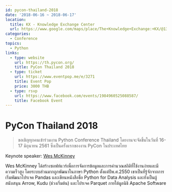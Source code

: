 ```yaml
---
id: pycon-thailand-2018
date: '2018-06-16 ~ 2018-06-17'
location:
  title: KX - Knowledge Exchange Center
  url: https://www.google.com/maps/place/The+Knowledge+Exchange:+KX/@13.7204878,100.4961223,17z/data=!3m1!4b1!4m5!3m4!1s0x30e298ee5d02d0a3:0xe2511ae461733d57!8m2!3d13.7204878!4d100.498311
categories:
  - Conference
topics:
  - Python
links:
  - type: website
    url: https://th.pycon.org/
    title: PyCon Thailand 2018
  - type: ticket
    url: https://www.eventpop.me/e/3271
    title: Event Pop
    price: 3000 THB
  - type: rsvp
    url: https://www.facebook.com/events/1984960525088587/
    title: Facebook Event
---
```


# PyCon Thailand 2018

> ขอเชิญทุกคนเข้าร่วมงาน Python Conference Thailand โดยงานจะจัดขึ้นในวันที่ 16-17 มิถุนายน 2561 ซึ่งเป็นครั้งแรกของงาน PyCon ในประเทศไทย

Keynote speaker: [Wes McKinney](http://wesmckinney.com/)

Wes McKinney ได้สร้างซอฟท์แวร์เพื่อการจัดการข้อมูลและการคำนวณสถิติที่ใช้งานง่ายและมีความเร็วสูง โดยระบบส่วนมากถูกพัฒนาในภาษา Python ตั้งแต่ปีพ.ศ.2550 เขาเป็นที่รู้จักจากการเริ่มพัฒนาโปรเจค Pandas และเขียนหนังสือชื่อ Python for Data Analysis และยังเป็นผู้สนับสนุน Arrow, Kudu (ช่วงเริ่มต้น) และโปรเจค Parquet ภายใต้มูลนิธิ Apache Software
